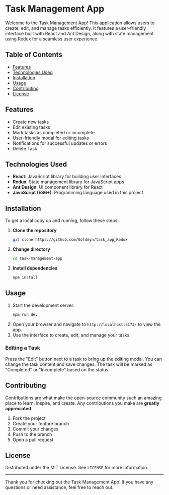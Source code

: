 # Task Management App

Welcome to the Task Management App! This application allows users to create, edit, and manage tasks efficiently. It features a user-friendly interface built with React and Ant Design, along with state management using Redux for a seamless user experience.

## Table of Contents

- [Features](#features)
- [Technologies Used](#technologies-used)
- [Installation](#installation)
- [Usage](#usage)
- [Contributing](#contributing)
- [License](#license)

## Features

- Create new tasks
- Edit existing tasks
- Mark tasks as completed or incomplete
- User-friendly modal for editing tasks
- Notifications for successful updates or errors
- Delete Task

## Technologies Used

- **React**: JavaScript library for building user interfaces
- **Redux**: State management library for JavaScript apps
- **Ant Design**: UI component library for React
- **JavaScript (ES6+)**: Programming language used in this project

## Installation

To get a local copy up and running, follow these steps:

1. **Clone the repository**
   ```bash
   git clone https://github.com/Goldmyn/task_app_Redux
   ```
2. **Change directory**
   ```bash
   cd task-management-app
   ```
3. **Install dependencies**
   ```bash
   npm install
   ```

## Usage

1. Start the development server:
   ```bash
   npm run dev
   ```
2. Open your browser and navigate to `http://localhost:5173/` to view the app.
3. Use the interface to create, edit, and manage your tasks.

### Editing a Task

Press the "Edit" button next to a task to bring up the editing modal. You can change the task content and save changes. The task will be marked as "Completed" or "Incomplete" based on the status.

## Contributing

Contributions are what make the open-source community such an amazing place to learn, inspire, and create. Any contributions you make are **greatly appreciated**.

1. Fork the project
2. Create your feature branch
3. Commit your changes
4. Push to the branch
5. Open a pull request

## License

Distributed under the MIT License. See `LICENSE` for more information.

---

Thank you for checking out the Task Management App! If you have any questions or need assistance, feel free to reach out.
